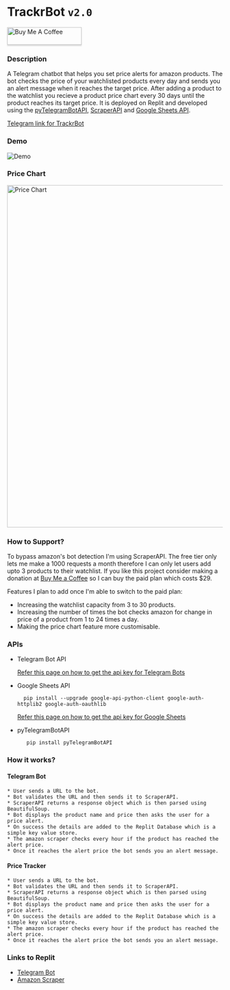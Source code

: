 # TrackrBot ``` v2.0 ```
<a href="https://www.buymeacoffee.com/rittik" target="_blank"><img src="https://www.buymeacoffee.com/assets/img/custom_images/orange_img.png" alt="Buy Me A Coffee" style="height: 41px !important;width: 174px !important;box-shadow: 0px 3px 2px 0px rgba(190, 190, 190, 0.5) !important;-webkit-box-shadow: 0px 3px 2px 0px rgba(190, 190, 190, 0.5) !important;" ></a>
### Description
A Telegram chatbot that helps you set price alerts for amazon products. The bot checks the price of your watchlisted products every day and sends you an alert message when it reaches the target price. After adding a product to the watchlist you recieve a product price chart every 30 days until the product reaches its target price. It is deployed on Replit and developed using the [pyTelegramBotAPI](https://github.com/eternnoir/pyTelegramBotAPI), [ScraperAPI]() and [Google Sheets API]().<br> 

[Telegram link for TrackrBot](https://telegram.me/PriceA1ertBot)

### Demo
![Demo](https://ik.imagekit.io/zwcfsadeijm/ezgif.com-gif-maker_gxN7p7Lob.webp?ik-sdk-version=javascript-1.4.3&updatedAt=1642797718105)

### Price Chart
<img src="https://ik.imagekit.io/zwcfsadeijm/pricechart_NqWajh4Mm.png?ik-sdk-version=javascript-1.4.3&updatedAt=1642799747998" alt="Price Chart" width="800">
<!-- ![Demo](https://ik.imagekit.io/zwcfsadeijm/pricechart_NqWajh4Mm.png?ik-sdk-version=javascript-1.4.3&updatedAt=1642799747998) -->

### How to Support?
To bypass amazon's bot detection I'm using ScraperAPI. The free tier only lets me make a 1000 requests a month therefore I can only let users add upto 3 products to their watchlist. If you like this project consider making a donation at [Buy Me a Coffee](https://www.buymeacoffee.com/rittik) so I can buy the paid plan which costs $29.

Features I plan to add once I'm able to switch to the paid plan:
* Increasing the watchlist capacity from 3 to 30 products.
* Increasing the number of times the bot checks amazon for change in price of a product from 1 to 24 times a day.
* Making the price chart feature more customisable.

### APIs
* Telegram Bot API

  [Refer this page on how to get the api key for Telegram Bots](https://core.telegram.org/bots#3-how-do-i-create-a-bot)
  
* Google Sheets API

    ```
      pip install --upgrade google-api-python-client google-auth-httplib2 google-auth-oauthlib
    ```
  [Refer this page on how to get the api key for Google Sheets](https://developers.google.com/sheets/api/guides/authorizing)
  
* pyTelegramBotAPI

    ```
       pip install pyTelegramBotAPI
    ```

### How it works?
#### Telegram Bot
    * User sends a URL to the bot.
    * Bot validates the URL and then sends it to ScraperAPI.
    * ScraperAPI returns a response object which is then parsed using BeautifulSoup.
    * Bot displays the product name and price then asks the user for a price alert.
    * On success the details are added to the Replit Database which is a simple key value store.
    * The amazon scraper checks every hour if the product has reached the alert price.
    * Once it reaches the alert price the bot sends you an alert message.
    
#### Price Tracker
    * User sends a URL to the bot.
    * Bot validates the URL and then sends it to ScraperAPI.
    * ScraperAPI returns a response object which is then parsed using BeautifulSoup.
    * Bot displays the product name and price then asks the user for a price alert.
    * On success the details are added to the Replit Database which is a simple key value store.
    * The amazon scraper checks every hour if the product has reached the alert price.
    * Once it reaches the alert price the bot sends you an alert message.

### Links to Replit
* [Telegram Bot](https://replit.com/@RittikBasu/amazonPriceAlertp1)
* [Amazon Scraper](https://replit.com/@RittikBasu/amazonPriceAlertp2)
